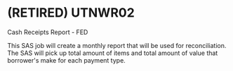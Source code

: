 # (RETIRED) UTNWR02
Cash Receipts Report - FED

This SAS job will create a monthly report that will be used for reconciliation. The SAS will pick up total amount of items and total amount of value that borrower's make for each payment type.

